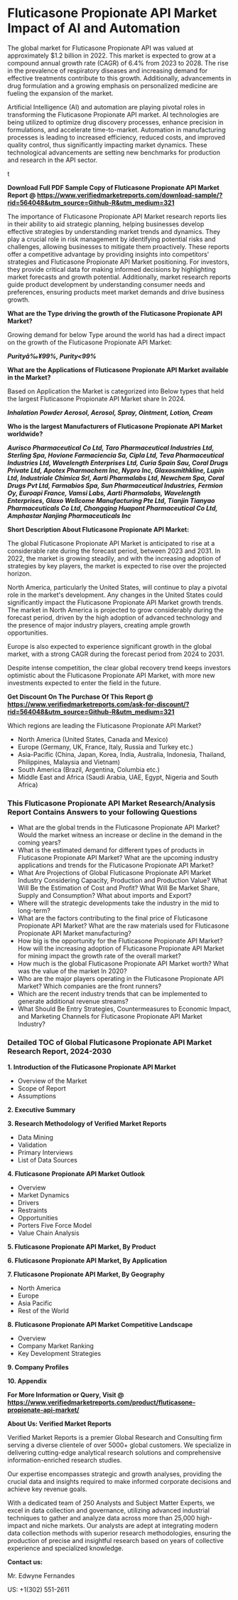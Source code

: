 <meta name="title" content="Global Fluticasone Propionate API Market Impact of AI and Automation"><meta name="description" content="The global market for Fluticasone Propionate API was valued at approximately $1.2 billion in 2022. This market is expected to grow at a compound annual growth rate (CA"><meta name="title" content="Fluticasone Propionate API Market Size, Share, Scope, Trends, Growth, Opportunities, Analysis, Forecast"><h1>Fluticasone Propionate API Market Impact of AI and Automation</h1><p>The global market for Fluticasone Propionate API was valued at approximately $1.2 billion in 2022. This market is expected to grow at a compound annual growth rate (CAGR) of 6.4% from 2023 to 2028. The rise in the prevalence of respiratory diseases and increasing demand for effective treatments contribute to this growth. Additionally, advancements in drug formulation and a growing emphasis on personalized medicine are fueling the expansion of the market.</p><p>Artificial Intelligence (AI) and automation are playing pivotal roles in transforming the Fluticasone Propionate API market. AI technologies are being utilized to optimize drug discovery processes, enhance precision in formulations, and accelerate time-to-market. Automation in manufacturing processes is leading to increased efficiency, reduced costs, and improved quality control, thus significantly impacting market dynamics. These technological advancements are setting new benchmarks for production and research in the API sector.</p>t</p><p id="" class=""><strong>Download Full PDF Sample Copy of Fluticasone Propionate API Market Report @ <a href="https://www.verifiedmarketreports.com/download-sample/?rid=564048&utm_source=Github-R&utm_medium=321" target="_blank">https://www.verifiedmarketreports.com/download-sample/?rid=564048&utm_source=Github-R&utm_medium=321</a></strong></p><p>The importance of&nbsp;Fluticasone Propionate API Market research reports lies in their ability to aid strategic planning, helping businesses develop effective strategies by understanding market trends and dynamics. They play a crucial role in risk management by identifying potential risks and challenges, allowing businesses to mitigate them proactively. These reports offer a competitive advantage by providing insights into competitors' strategies and Fluticasone Propionate API Market positioning. For investors, they provide critical data for making informed decisions by highlighting market forecasts and growth potential. Additionally, market research reports guide product development by understanding consumer needs and preferences, ensuring products meet market demands and drive business growth.</p><p><strong>What are the&nbsp;Type driving the growth of the Fluticasone Propionate API Market?</strong></p><p id="" class="">Growing demand for below Type around the world has had a direct impact on the growth of the Fluticasone Propionate API Market:</p><em><strong>Purityâ‰¥99%, Purity<99%</strong></em></p><strong>What are the&nbsp;Applications&nbsp;of Fluticasone Propionate API Market available in the Market?</strong></p><p id="" class="">Based on Application the Market is categorized into Below types that held the largest Fluticasone Propionate API Market share In 2024.</p><em><strong>Inhalation Powder Aerosol, Aerosol, Spray, Ointment, Lotion, Cream</strong></em></p><strong>Who is the largest Manufacturers of Fluticasone Propionate API Market worldwide?</strong></p><p><em><strong>Aurisco Pharmaceutical Co Ltd, Taro Pharmaceutical Industries Ltd, Sterling Spa, Hovione Farmaciencia Sa, Cipla Ltd, Teva Pharmaceutical Industries Ltd, Wavelength Enterprises Ltd, Curia Spain Sau, Coral Drugs Private Ltd, Apotex Pharmachem Inc, Nypro Inc, Glaxosmithkline, Lupin Ltd, Industriale Chimica Srl, Aarti Pharmalabs Ltd, Newchem Spa, Coral Drugs Pvt Ltd, Farmabios Spa, Sun Pharmaceutical Industries, Fermion Oy, Euroapi France, Vamsi Labs, Aarti Pharmalabs, Wavelength Enterprises, Glaxo Wellcome Manufacturing Pte Ltd, Tianjin Tianyao Pharmaceuticals Co Ltd, Chongqing Huapont Pharmaceutical Co Ltd, Amphastar Nanjing Pharmaceuticals Inc</strong></em></p><p id="" class=""><strong>Short Description About Fluticasone Propionate API Market:</strong></p><p>The global Fluticasone Propionate API Market is anticipated to rise at a considerable rate during the forecast period, between 2023 and 2031. In 2022, the market is growing steadily, and with the increasing adoption of strategies by key players, the market is expected to rise over the projected horizon.</p><p>North America, particularly the United States, will continue to play a pivotal role in the market's development. Any changes in the United States could significantly impact the Fluticasone Propionate API Market growth trends. The market in North America is projected to grow considerably during the forecast period, driven by the high adoption of advanced technology and the presence of major industry players, creating ample growth opportunities.</p><p>Europe is also expected to experience significant growth in the global market, with a strong CAGR during the forecast period from 2024 to 2031.</p><p>Despite intense competition, the clear global recovery trend keeps investors optimistic about the Fluticasone Propionate API Market, with more new investments expected to enter the field in the future.</p><p id="" class=""><strong>Get Discount On The Purchase Of This Report @ <a href="https://www.verifiedmarketreports.com/ask-for-discount/?rid=564048&utm_source=Github-R&utm_medium=321" target="_blank">https://www.verifiedmarketreports.com/ask-for-discount/?rid=564048&utm_source=Github-R&utm_medium=321</a></strong></p>Which regions are leading the Fluticasone Propionate API Market?</p><ul><li>North America (United States, Canada and Mexico)</li><li>Europe (Germany, UK, France, Italy, Russia and Turkey etc.)</li><li>Asia-Pacific (China, Japan, Korea, India, Australia, Indonesia, Thailand, Philippines, Malaysia and Vietnam)</li><li>South America (Brazil, Argentina, Columbia etc.)</li><li>Middle East and Africa (Saudi Arabia, UAE, Egypt, Nigeria and South Africa)</li></ul><h3 id="" class="">This Fluticasone Propionate API Market Research/Analysis Report Contains Answers to your following Questions</h3><ul><li>What are the global trends in the Fluticasone Propionate API Market? Would the market witness an increase or decline in the demand in the coming years?</li><li>What is the estimated demand for different types of products in Fluticasone Propionate API Market? What are the upcoming industry applications and trends for the Fluticasone Propionate API Market?</li><li>What Are Projections of Global Fluticasone Propionate API Market Industry Considering Capacity, Production and Production Value? What Will Be the Estimation of Cost and Profit? What Will Be Market Share, Supply and Consumption? What about imports and Export?</li><li>Where will the strategic developments take the industry in the mid to long-term?</li><li>What are the factors contributing to the final price of Fluticasone Propionate API Market? What are the raw materials used for Fluticasone Propionate API Market manufacturing?</li><li>How big is the opportunity for the Fluticasone Propionate API Market? How will the increasing adoption of Fluticasone Propionate API Market for mining impact the growth rate of the overall market?</li><li>How much is the global Fluticasone Propionate API Market worth? What was the value of the market In 2020?</li><li>Who are the major players operating in the Fluticasone Propionate API Market? Which companies are the front runners?</li><li>Which are the recent industry trends that can be implemented to generate additional revenue streams?</li><li>What Should Be Entry Strategies, Countermeasures to Economic Impact, and Marketing Channels for Fluticasone Propionate API Market Industry?</li></ul><h3 id="" class="">Detailed TOC of Global Fluticasone Propionate API Market Research Report, 2024-2030</h3><p id="" class=""><strong>1. Introduction of the Fluticasone Propionate API Market</strong></p><ul><li>Overview of the Market</li><li>Scope of Report</li><li>Assumptions</li></ul><p id="" class=""><strong>2. Executive Summary</strong></p><p id="" class=""><strong>3. Research Methodology of Verified Market Reports</strong></p><ul><li>Data Mining</li><li>Validation</li><li>Primary Interviews</li><li>List of Data Sources</li></ul><p id="" class=""><strong>4. Fluticasone Propionate API Market Outlook</strong></p><ul><li>Overview</li><li>Market Dynamics</li><li>Drivers</li><li>Restraints</li><li>Opportunities</li><li>Porters Five Force Model</li><li>Value Chain Analysis</li></ul><p id="" class=""><strong>5. Fluticasone Propionate API Market, By Product</strong></p><p id="" class=""><strong>6. Fluticasone Propionate API Market, By Application</strong></p><p id="" class=""><strong>7. Fluticasone Propionate API Market, By Geography</strong></p><ul><li>North America</li><li>Europe</li><li>Asia Pacific</li><li>Rest of the World</li></ul><p id="" class=""><strong>8. Fluticasone Propionate API Market Competitive Landscape</strong></p><ul><li>Overview</li><li>Company Market Ranking</li><li>Key Development Strategies</li></ul><p id="" class=""><strong>9. Company Profiles</strong></p><p id="" class=""><strong>10. Appendix</strong></p><p id="" class=""><strong>For More Information or Query, Visit @ <a href="https://www.verifiedmarketreports.com/product/fluticasone-propionate-api-market/" target="_blank">https://www.verifiedmarketreports.com/product/fluticasone-propionate-api-market/</a></strong></p><p id="" class=""><strong>About Us: Verified Market Reports</strong></p><p id="" class="">Verified Market Reports is a premier Global Research and Consulting firm serving a diverse clientele of over 5000+ global customers. We specialize in delivering cutting-edge analytical research solutions and comprehensive information-enriched research studies.</p><p id="" class="">Our expertise encompasses strategic and growth analyses, providing the crucial data and insights required to make informed corporate decisions and achieve key revenue goals.</p><p id="" class="">With a dedicated team of 250 Analysts and Subject Matter Experts, we excel in data collection and governance, utilizing advanced industrial techniques to gather and analyze data across more than 25,000 high-impact and niche markets. Our analysts are adept at integrating modern data collection methods with superior research methodologies, ensuring the production of precise and insightful research based on years of collective experience and specialized knowledge.</p><p id="" class=""><strong>Contact us:</strong></p><p id="" class="">Mr. Edwyne Fernandes</p><p id="" class="">US: +1(302) 551-2611</p>